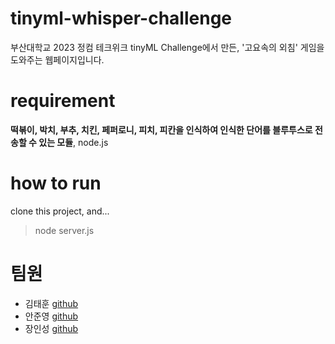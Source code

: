 # tinyml-whisper-challenge
부산대학교 2023 정컴 테크위크 tinyML Challenge에서 만든, '고요속의 외침' 게임을 도와주는 웹페이지입니다.

# requirement
**떡볶이, 박치, 부추, 치킨, 페퍼로니, 피치, 피칸을 인식하여 인식한 단어를 블루투스로 전송할 수 있는 모듈**, node.js

# how to run
clone this project, and...
> node server.js

# 팀원
- 김태훈 [github](https://github.com/minchoCoin)
- 안준영 [github](https://github.com/ahnjun0)
- 장인성 [github](https://github.com/jis4969)
